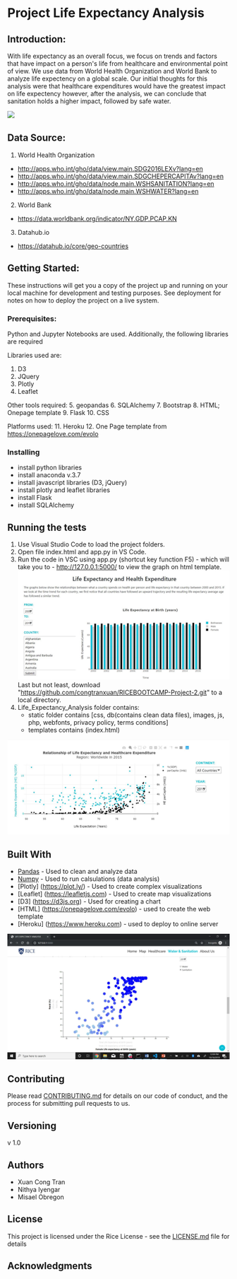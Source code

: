 # Project Life Expectancy Analysis

 
## Introduction:

With life expectancy as an overall focus, we focus on trends and factors that have impact on a person's life from healthcare and environmental point of view. We use data from World Health Organization and World Bank to analyze life expectency on a global scale. Our initial thoughts for this analysis were that healthcare expenditures would have the greatest impact on life expectency however, after the analysis, we can conclude that sanitation holds a higher impact, followed by safe water. 

![](Images/map.jpg)

## Data Source:

1.  World Health Organization 
- http://apps.who.int/gho/data/view.main.SDG2016LEXv?lang=en
- http://apps.who.int/gho/data/view.main.SDGCHEPERCAPITAv?lang=en
- http://apps.who.int/gho/data/node.main.WSHSANITATION?lang=en
- http://apps.who.int/gho/data/node.main.WSHWATER?lang=en

2.  World Bank  
- https://data.worldbank.org/indicator/NY.GDP.PCAP.KN

3.  Datahub.io 
- https://datahub.io/core/geo-countries

 
## Getting Started:

These instructions will get you a copy of the project up and running on your local machine for development and testing purposes. 
See deployment for notes on how to deploy the project on a live system.

### Prerequisites:

Python and Jupyter Notebooks are used. Additionally, the following libraries are required

Libraries used are:
1. D3
2. JQuery
3. Plotly
4. Leaflet

Other tools required:
5. geopandas
6. SQLAlchemy
7. Bootstrap
8. HTML; Onepage template
9. Flask
10. CSS

Platforms used:
11. Heroku
12. One Page template from https://onepagelove.com/evolo


### Installing

* install python libraries
* install anaconda v.3.7
* install javascript libraries (D3, jQuery)
* install plotly and leaflet libraries
* install Flask
* install SQLAlchemy


## Running the tests

1. Use Visual Studio Code to load the project folders.
2. Open file index.html and app.py in VS Code.
3. Run the code in VSC using app.py (shortcut key function F5) - which will take you to - http://127.0.0.1:5000/ to view the graph on html template.
![](Images/barchart.jpg)
Last but not least, download "https://github.com/congtranxuan/RICEBOOTCAMP-Project-2.git" to a local directory.
1. Life_Expectancy_Analysis folder contains:
   - static folder contains [css, db(contains clean data files), images, js, php, webfonts, privacy policy, terms conditions]
   - templates contains (index.html)


![](Images/healthcare.jpg)

## Built With

* [Pandas](https://pandas.pydata.org/) - Used to clean and analyze data 
* [Numpy](https://numpy.org/) - Used to run calsulations (data analysis)
* [Plotly] (https://plot.ly/) - Used to create complex visualizations
* [Leaflet] (https://leafletjs.com) - Used to create map visualizations
* [D3] (https://d3js.org) - Used for creating a chart
* [HTML] (https://onepagelove.com/evolo) - used to create the web template
* [Heroku] (https://www.heroku.com) - used to deploy to online server

![](Images/watersanitation.jpg)

## Contributing

Please read [CONTRIBUTING.md](https://gist.github.com/PurpleBooth/b24679402957c63ec426) for details on our code of conduct, and the process for submitting pull requests to us.

## Versioning

v 1.0

## Authors

* Xuan Cong Tran
* Nithya Iyengar
* Misael Obregon

## License

This project is licensed under the Rice License - see the [LICENSE.md](LICENSE.md) file for details

## Acknowledgments



